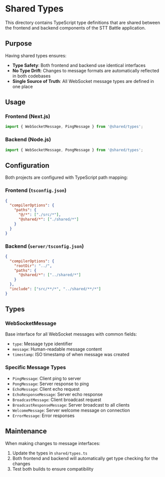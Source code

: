 # Shared Types

This directory contains TypeScript type definitions that are shared between the frontend and backend components of the STT Battle application.

## Purpose

Having shared types ensures:
- **Type Safety**: Both frontend and backend use identical interfaces
- **No Type Drift**: Changes to message formats are automatically reflected in both codebases
- **Single Source of Truth**: All WebSocket message types are defined in one place

## Usage

### Frontend (Next.js)
```typescript
import { WebSocketMessage, PingMessage } from '@shared/types';
```

### Backend (Node.js)
```typescript
import { WebSocketMessage, PongMessage } from '@shared/types';
```

## Configuration

Both projects are configured with TypeScript path mapping:

### Frontend (`tsconfig.json`)
```json
{
  "compilerOptions": {
    "paths": {
      "@/*": ["./src/*"],
      "@shared/*": ["./shared/*"]
    }
  }
}
```

### Backend (`server/tsconfig.json`)
```json
{
  "compilerOptions": {
    "rootDir": "../",
    "paths": {
      "@shared/*": ["../shared/*"]
    }
  },
  "include": ["src/**/*", "../shared/**/*"]
}
```

## Types

### WebSocketMessage
Base interface for all WebSocket messages with common fields:
- `type`: Message type identifier
- `message`: Human-readable message content
- `timestamp`: ISO timestamp of when message was created

### Specific Message Types
- `PingMessage`: Client ping to server
- `PongMessage`: Server response to ping
- `EchoMessage`: Client echo request
- `EchoResponseMessage`: Server echo response
- `BroadcastMessage`: Client broadcast request
- `BroadcastResponseMessage`: Server broadcast to all clients
- `WelcomeMessage`: Server welcome message on connection
- `ErrorMessage`: Error responses

## Maintenance

When making changes to message interfaces:
1. Update the types in `shared/types.ts`
2. Both frontend and backend will automatically get type checking for the changes
3. Test both builds to ensure compatibility 